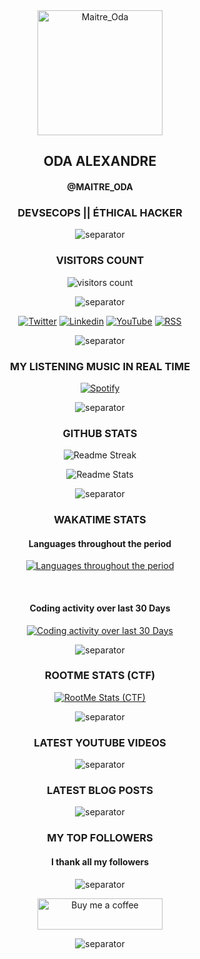 <!-- LOGO -->

<div align="center">

  <img src="https://avatars.githubusercontent.com/u/43296168?v=4" width="200" height="200" title="Maitre_Oda">

</div>

<!-- NAME ALIAS ACTIVITIES -->

<div align="center">

## ODA ALEXANDRE

#### @MAITRE_ODA

### DEVSECOPS || ÉTHICAL HACKER

![separator][separator]

</div>

<!-- VISITORS COUNT -->

<div align="center">

### VISITORS COUNT

![visitors count](https://profile-counter.glitch.me/oda-alexandre/count.svg)

![separator][separator]

</div>

<!-- SOCIAL NETWORKS -->

<div align="center">

[![Twitter][twitter_shield]][twitter-url]
[![Linkedin][linkedin_shield]][linkedin_url]
[![YouTube][youtube_shield]][youtube_url]
[![RSS][rss_shield]][rss_url]

![separator][separator]

</div>

<!-- SPOTIFY MUSIC -->

<div align="center">

### MY LISTENING MUSIC IN REAL TIME

[![Spotify](https://spotify-readme-maitre-oda.vercel.app/api/spotify "Spotify")](https://open.spotify.com/user/11180412955)

![separator][separator]

</div>

<!-- GITHUB STATS -->

<div align="center">

### GITHUB STATS

<div>

![Readme Streak](https://github-readme-streak-stats.herokuapp.com?user=oda-alexandre&theme=dark&hide_border=true&stroke=116466&ring=116466&fire=116466&currStreakLabel=FFFFFF&layout=compact "Readme Streak")

![Readme Stats](https://github-readme-stats.vercel.app/api?username=oda-alexandre&show_icons=true&hide_border=true&title_color=116466&theme=dark&layout=compact&include_all_commits=true&icon_color=116466&hide_title=true "Readme Stats")

![separator][separator]

</div>

<!-- WAKATIME STATS -->

<div align="center">

### WAKATIME STATS

#### Languages throughout the period

[![Languages throughout the period](https://wakatime.com/share/@maitre_oda/0701c02b-f687-4d6b-a913-2825fc2b4f83.svg "Languages throughout the period")](https://wakatime.com/@maitre_oda)

<br/>

#### Coding activity over last 30 Days

[![Coding activity over last 30 Days](https://wakatime.com/share/@maitre_oda/a11eda34-a288-4229-88de-2a883689cf4a.svg "Coding activity over last 30 Days")](https://wakatime.com/@maitre_oda)

![separator][separator]

</div>

<!-- ROOTME STATS -->

### ROOTME STATS (CTF)

<div>

[![RootMe Stats (CTF)](https://root-me-badge.cloud.duboc.xyz/storage_clients/7b6190456376908ae5f1691d8ae53d7d/static_badge_dark.png "RootMe Stats (CTF)")](https://www.root-me.org/maitreoda?inc=statistiques)

![separator][separator]

</div>

<!-- LATEST YOUTUBE VIDEOS -->

<div align="center">

### LATEST YOUTUBE VIDEOS

<!-- YOUTUBE:START -->
<!-- YOUTUBE:END -->

![separator][separator]

</div>

<!-- LATEST BLOG POSTS -->

<div align="center">

### LATEST BLOG POSTS

<!-- BLOG-POST:START -->
<!-- BLOG-POST:END -->

![separator][separator]

</div>

<!-- TOP FOLLOWERS -->

<div align="center">

### MY TOP FOLLOWERS

#### I thank all my followers

<!-- TOP-FOLLOWERS:START -->
<!-- TOP-FOLLOWERS:END -->

![separator][separator]

</div>

<!-- BUY ME A COFFEE -->

<div align="center">

<a href="https://www.buymeacoffee.com/maitreoda"> <img src="https://cdn.buymeacoffee.com/buttons/v2/default-black.png" title="Buy me a coffee" height="50" width="200"></a>

![separator][separator]

</div>

<!-- MARKDOWN SOCIAL NETWORKS -->

[twitter_shield]: https://img.shields.io/badge/Twitter-116466?style=for-the-badge&logo=twitter&logoColor=white
[twitter-url]: https://twitter.com/intent/follow?screen_name=alexandreoda "Twitter"
[linkedin_shield]: https://img.shields.io/badge/Linkedin-116466?style=for-the-badge&logo=Linkedin&logoColor=white
[linkedin_url]: https://www.linkedin.com/signup/public-profile-join?vieweeVanityName=oda-alexandre&trk=public_profile_top-card-primary-button-join-to-connect "Linkedin"
[youtube_shield]: https://img.shields.io/badge/YouTube-116466?style=for-the-badge&logo=YouTube&logoColor=white
[youtube_url]: https://www.youtube.com/channel/UCELtTOkvfaLoZzUWZ6zywJQ/?sub_confirmation=1 "YouTube"
[rss_shield]: https://img.shields.io/badge/RSS-116466?style=for-the-badge&logo=RSS&logoColor=white
[rss_url]: https://www.oda-alexandre.com/blog "RSS"

<!-- MARKDOWN IMAGES -->

[separator]: https://user-images.githubusercontent.com/43296168/132062615-3b18c43a-fa5f-45f2-99c3-4b831cde910e.gif
